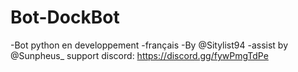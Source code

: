 # Bot-DockBot
-Bot python en developpement
-français
-By @Sitylist94
-assist by @Sunpheus_
support discord:
https://discord.gg/fywPmgTdPe
